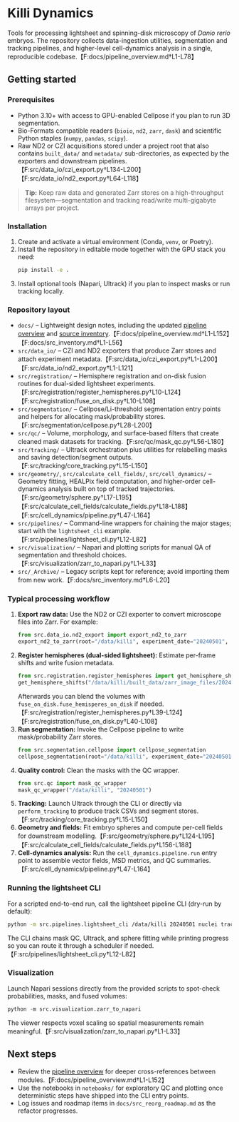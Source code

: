 # Killi Dynamics

Tools for processing lightsheet and spinning-disk microscopy of *Danio rerio* embryos. The repository collects data-ingestion
utilities, segmentation and tracking pipelines, and higher-level cell-dynamics analysis in a single, reproducible codebase.【F:docs/pipeline_overview.md†L1-L78】

## Getting started

### Prerequisites
- Python 3.10+ with access to GPU-enabled Cellpose if you plan to run 3D segmentation.
- Bio-Formats compatible readers (`bioio`, `nd2`, `zarr`, `dask`) and scientific Python staples (`numpy`, `pandas`, `scipy`).
- Raw ND2 or CZI acquisitions stored under a project root that also contains `built_data/` and `metadata/` sub-directories, as
  expected by the exporters and downstream pipelines.【F:src/data_io/czi_export.py†L134-L200】【F:src/data_io/nd2_export.py†L64-L118】

> **Tip:** Keep raw data and generated Zarr stores on a high-throughput filesystem—segmentation and tracking read/write multi-gigabyte
> arrays per project.

### Installation
1. Create and activate a virtual environment (Conda, `venv`, or Poetry).
2. Install the repository in editable mode together with the GPU stack you need:
   ```bash
   pip install -e .
   ```
3. Install optional tools (Napari, Ultrack) if you plan to inspect masks or run tracking locally.

### Repository layout
- `docs/` – Lightweight design notes, including the updated [pipeline overview](docs/pipeline_overview.md) and [source
  inventory](docs/src_inventory.md).【F:docs/pipeline_overview.md†L1-L152】【F:docs/src_inventory.md†L1-L56】
- `src/data_io/` – CZI and ND2 exporters that produce Zarr stores and attach experiment metadata.【F:src/data_io/czi_export.py†L1-L200】【F:src/data_io/nd2_export.py†L1-L121】
- `src/registration/` – Hemisphere registration and on-disk fusion routines for dual-sided lightsheet experiments.【F:src/registration/register_hemispheres.py†L10-L124】【F:src/registration/fuse_on_disk.py†L10-L108】
- `src/segmentation/` – Cellpose/Li-threshold segmentation entry points and helpers for allocating mask/probability stores.【F:src/segmentation/cellpose.py†L28-L200】
- `src/qc/` – Volume, morphology, and surface-based filters that create cleaned mask datasets for tracking.【F:src/qc/mask_qc.py†L56-L180】
- `src/tracking/` – Ultrack orchestration plus utilities for relabelling masks and saving detection/segment outputs.【F:src/tracking/core_tracking.py†L15-L150】
- `src/geometry/`, `src/calculate_cell_fields/`, `src/cell_dynamics/` – Geometry fitting, HEALPix field computation, and
  higher-order cell-dynamics analysis built on top of tracked trajectories.【F:src/geometry/sphere.py†L17-L195】【F:src/calculate_cell_fields/calculate_fields.py†L18-L188】【F:src/cell_dynamics/pipeline.py†L47-L164】
- `src/pipelines/` – Command-line wrappers for chaining the major stages; start with the `lightsheet_cli` example.【F:src/pipelines/lightsheet_cli.py†L12-L82】
- `src/visualization/` – Napari and plotting scripts for manual QA of segmentation and threshold choices.【F:src/visualization/zarr_to_napari.py†L1-L33】
- `src/_Archive/` – Legacy scripts kept for reference; avoid importing them from new work.【F:docs/src_inventory.md†L6-L20】

### Typical processing workflow
1. **Export raw data:** Use the ND2 or CZI exporter to convert microscope files into Zarr. For example:
   ```python
   from src.data_io.nd2_export import export_nd2_to_zarr
   export_nd2_to_zarr(root="/data/killi", experiment_date="20240501", overwrite_flag=False, num_workers=4)
   ```
2. **Register hemispheres (dual-sided lightsheet):** Estimate per-frame shifts and write fusion metadata.
   ```python
   from src.registration.register_hemispheres import get_hemisphere_shifts
   get_hemisphere_shifts("/data/killi/built_data/zarr_image_files/20240501.zarr")
   ```
   Afterwards you can blend the volumes with `fuse_on_disk.fuse_hemisperes_on_disk` if needed.【F:src/registration/register_hemispheres.py†L39-L124】【F:src/registration/fuse_on_disk.py†L40-L108】
3. **Run segmentation:** Invoke the Cellpose pipeline to write mask/probability Zarr stores.
   ```python
   from src.segmentation.cellpose import cellpose_segmentation
   cellpose_segmentation(root="/data/killi", experiment_date="20240501", model_type="nuclei")
   ```
4. **Quality control:** Clean the masks with the QC wrapper.
   ```python
   from src.qc import mask_qc_wrapper
   mask_qc_wrapper("/data/killi", "20240501")
   ```
5. **Tracking:** Launch Ultrack through the CLI or directly via `perform_tracking` to produce track CSVs and segment stores.【F:src/tracking/core_tracking.py†L15-L150】
6. **Geometry and fields:** Fit embryo spheres and compute per-cell fields for downstream modelling.【F:src/geometry/sphere.py†L124-L195】【F:src/calculate_cell_fields/calculate_fields.py†L156-L188】
7. **Cell-dynamics analysis:** Run the `cell_dynamics.pipeline.run` entry point to assemble vector fields, MSD metrics, and QC summaries.【F:src/cell_dynamics/pipeline.py†L47-L164】

### Running the lightsheet CLI
For a scripted end-to-end run, call the lightsheet pipeline CLI (dry-run by default):
```bash
python -m src.pipelines.lightsheet_cli /data/killi 20240501 nuclei tracking_v1 --start 0 --stop 300 --execute
```
The CLI chains mask QC, Ultrack, and sphere fitting while printing progress so you can route it through a scheduler if needed.【F:src/pipelines/lightsheet_cli.py†L12-L82】

### Visualization
Launch Napari sessions directly from the provided scripts to spot-check probabilities, masks, and fused volumes:
```python
python -m src.visualization.zarr_to_napari
```
The viewer respects voxel scaling so spatial measurements remain meaningful.【F:src/visualization/zarr_to_napari.py†L1-L33】

## Next steps
- Review the [pipeline overview](docs/pipeline_overview.md) for deeper cross-references between modules.【F:docs/pipeline_overview.md†L1-L152】
- Use the notebooks in `notebooks/` for exploratory QC and plotting once deterministic steps have shipped into the CLI entry points.
- Log issues and roadmap items in `docs/src_reorg_roadmap.md` as the refactor progresses.
